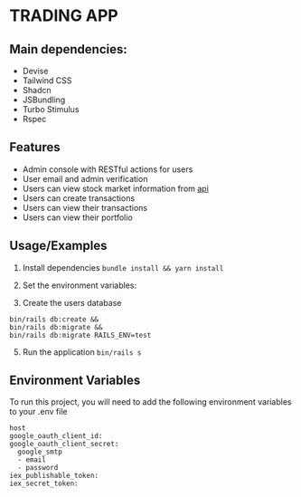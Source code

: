 # TRADING APP

## Main dependencies:

* Devise
* Tailwind CSS
* Shadcn
* JSBundling
* Turbo Stimulus
* Rspec

## Features
* Admin console with RESTful actions for users
* User email and admin verification
* Users can view stock market information from [api](https://github.com/dblock/iex-ruby-client)
* Users can create transactions
* Users can view their transactions
* Users can view their portfolio

## Usage/Examples
1. Install dependencies
```bundle install && yarn install```

2. Set the environment variables:
4. Create the users database
```
bin/rails db:create && 
bin/rails db:migrate &&
bin/rails db:migrate RAILS_ENV=test
```
5. Run the application
`bin/rails s`

## Environment Variables

To run this project, you will need to add the following environment variables to your .env file
```
host
google_oauth_client_id:
google_oauth_client_secret:
  google_smtp
  - email
  - password
iex_publishable_token:
iex_secret_token:
```
